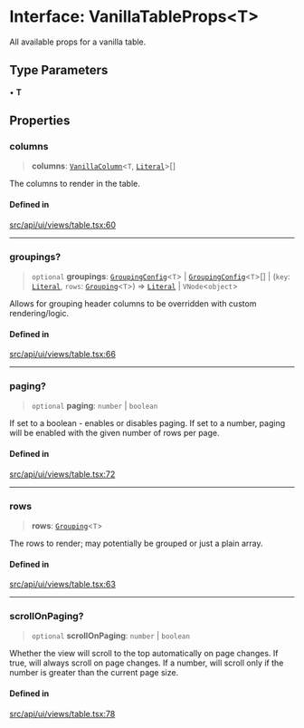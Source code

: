# Interface: VanillaTableProps\<T\>

All available props for a vanilla table.

## Type Parameters

• **T**

## Properties

### columns

> **columns**: [`VanillaColumn`](VanillaColumn.md)\<`T`, [`Literal`](../../expressions/type-aliases/Literal.md)\>[]

The columns to render in the table.

#### Defined in

[src/api/ui/views/table.tsx:60](https://github.com/blacksmithgu/datacore/blob/7b0c019def7e079c43dc5dbea32d9f610e95285b/src/api/ui/views/table.tsx#L60)

***

### groupings?

> `optional` **groupings**: [`GroupingConfig`](GroupingConfig.md)\<`T`\> \| [`GroupingConfig`](GroupingConfig.md)\<`T`\>[] \| (`key`: [`Literal`](../../expressions/type-aliases/Literal.md), `rows`: [`Grouping`](../../expressions/type-aliases/Grouping.md)\<`T`\>) => [`Literal`](../../expressions/type-aliases/Literal.md) \| `VNode`\<`object`\>

Allows for grouping header columns to be overridden with custom rendering/logic.

#### Defined in

[src/api/ui/views/table.tsx:66](https://github.com/blacksmithgu/datacore/blob/7b0c019def7e079c43dc5dbea32d9f610e95285b/src/api/ui/views/table.tsx#L66)

***

### paging?

> `optional` **paging**: `number` \| `boolean`

If set to a boolean - enables or disables paging.
If set to a number, paging will be enabled with the given number of rows per page.

#### Defined in

[src/api/ui/views/table.tsx:72](https://github.com/blacksmithgu/datacore/blob/7b0c019def7e079c43dc5dbea32d9f610e95285b/src/api/ui/views/table.tsx#L72)

***

### rows

> **rows**: [`Grouping`](../../expressions/type-aliases/Grouping.md)\<`T`\>

The rows to render; may potentially be grouped or just a plain array.

#### Defined in

[src/api/ui/views/table.tsx:63](https://github.com/blacksmithgu/datacore/blob/7b0c019def7e079c43dc5dbea32d9f610e95285b/src/api/ui/views/table.tsx#L63)

***

### scrollOnPaging?

> `optional` **scrollOnPaging**: `number` \| `boolean`

Whether the view will scroll to the top automatically on page changes. If true, will always scroll on page changes.
If a number, will scroll only if the number is greater than the current page size.

#### Defined in

[src/api/ui/views/table.tsx:78](https://github.com/blacksmithgu/datacore/blob/7b0c019def7e079c43dc5dbea32d9f610e95285b/src/api/ui/views/table.tsx#L78)
